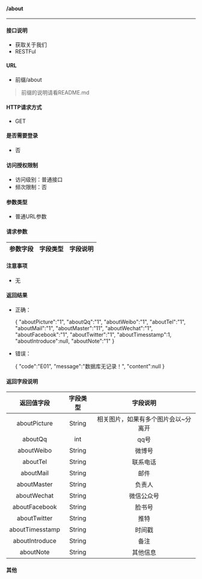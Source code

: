 #### /about
---------------------------

#### 接口说明
- 获取关于我们
- RESTFul

#### URL
- 前缀/about

>前缀的说明请看README.md

#### HTTP请求方式
- GET

#### 是否需要登录
- 否

#### 访问授权限制
- 访问级别：普通接口
- 频次限制：否

#### 参数类型
- 普通URL参数

#### 请求参数
|参数字段|字段类型|字段说明|
|:----------:|:--------:|:---------:|

#### 注意事项
- 无

#### 返回结果
- 正确：

    {
        "aboutPicture":"1",
        "aboutQq":"1",
        "aboutWeibo":"1",
        "aboutTel":"1",
        "aboutMail":"1",
        "aboutMaster":"11",
        "aboutWechat":"1",
        "aboutFacebook":"1",
        "aboutTwitter":"1",
        "aboutTimesstamp":1,
        "aboutIntroduce":null,
        "aboutNote":"1"
    }

- 错误：

	{
		"code":"E01",
		"message":"数据库无记录！",
		"content":null
	}


#### 返回字段说明

|返回值字段|字段类型|字段说明|
|:----------:|:--------:|:---------:|
| aboutPicture  |  String |  相关图片，如果有多个图片会以~分离开 |
| aboutQq| int | qq号 |
| aboutWeibo|String|微博号|
| aboutTel|String|联系电话|
| aboutMail|String|邮件|
| aboutMaster|String|负责人|
| aboutWechat|String|微信公众号|
| aboutFacebook|String|脸书号|
| aboutTwitter|String|推特|
| aboutTimesstamp|String|时间戳|
| aboutIntroduce|String|备注|
| aboutNote|String|其他信息|


#### 其他